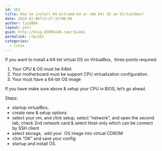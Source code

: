 ```yaml
---
id: 161
title: How to install 64-bit(amd-64 or x86_64) OS on VirtualBox?
date: 2016-01-06T13:27:32+00:00
author: liu1084
layout: post
guid: http://blog.83096146.com/?p=161
permalink: /?p=161
categories:
  - linux
---
```

If you want to install a 64-bit virtual OS on VirtualBox,  three points required:

  1. Your CPU & OS must be 64bit
  2. Your motherboard must be support CPU virtualization configuration.
  3. Your must have a 64-bit OS image

If you have make sure above & setup your CPU in BIOS, let&#8217;s go ahead.

Steps:

  * startup virtualBox,
  * create new & setup options
  * select your vm, and click setup, select &#8220;network&#8221;, and open the second tab, check 2nd network card & select Host-only which can be connect by SSH client
  * select storage,  add your  OS image into virtual CDROM
  * click &#8220;OK&#8221; and save your config
  * startup and install OS.